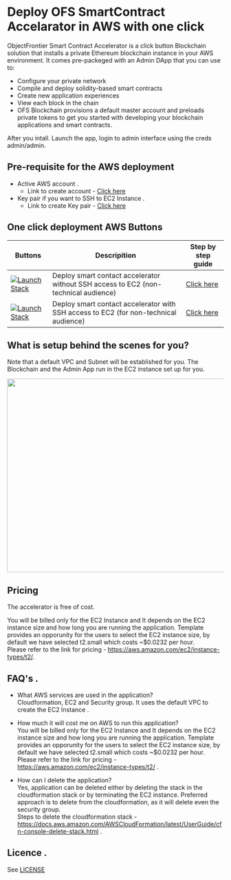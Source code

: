 # Deploy OFS SmartContract Accelarator in AWS with one click

ObjectFrontier Smart Contract Accelerator is a click button Blockchain solution that installs a private Ethereum blockchain instance in your AWS environment. It comes pre-packeged with an Admin DApp that you can use to:

- Configure your private network
- Compile and deploy solidity-based smart contracts
- Create new application experiences
- View each block in the chain
- OFS Blockchain provisions a default master account and preloads private tokens to get you started with developing your blockchain applications and smart contracts.

After you intall. Launch the app, login to admin interface using the creds admin/admin.

## Pre-requisite for the AWS deployment
- Active AWS account .  
    - Link to create account - <a href="https://aws.amazon.com/premiumsupport/knowledge-center/create-and-activate-aws-account/" target="_blank">Click here</a> 
- Key pair if you want to SSH to EC2 Instance . 
    - Link to create Key pair - <a href="https://docs.aws.amazon.com/AWSEC2/latest/UserGuide/ec2-key-pairs.html" target="_blank"> Click here</a>
    
## One click deployment AWS Buttons

| Buttons    | Descripition | Step by step guide | 
| ------------- | ------------- |------------- |
| <a href="https://console.aws.amazon.com/cloudformation/home?region=us-east-1#/stacks/new?stackName=BCAccelerator&amp;templateURL=https://s3.amazonaws.com/ecs-cfn-templates-101/oneclickdeployment.json" target="_blank"><span class="inlinemediaobject"><img alt="Launch Stack" src="https://docs.aws.amazon.com/AWSCloudFormation/latest/UserGuide/images/cloudformation-launch-stack-button.png"></a>  | Deploy smart contact accelerator without SSH access to EC2 (non-technical audience)  | <a href="https://s3.amazonaws.com/ecs-cfn-templates-101/Smartcontract-Accelerator+deployment+guide.pdf" target="_blank"> Click here</a> |
| <a href="https://console.aws.amazon.com/cloudformation/home?region=us-east-1#/stacks/new?stackName=BCAccelerator&amp;templateURL=https://s3.amazonaws.com/ecs-cfn-templates-101/oneclickdeployment-ssh.json" target="_blank"><span class="inlinemediaobject"><img alt="Launch Stack" src="https://docs.aws.amazon.com/AWSCloudFormation/latest/UserGuide/images/cloudformation-launch-stack-button.png"></a>  | Deploy smart contact accelerator with SSH access to EC2 (for non-technical audience) | <a href="https://s3.amazonaws.com/ecs-cfn-templates-101/Smartcontract-Accelerator+deployment+guide.pdf" target="_blank"> Click here</a> |



## What is setup behind the scenes for you?

Note that a default VPC and Subnet will be established for you. The Blockchain and the Admin App run in the EC2 instance set up for you.

<img src="https://github.com/objectfrontiergit/smart-contract-accelerator/blob/master/aws/images/AWS.svg" width="750" height="450" />

## Pricing

The accelerator is free of cost. 

You will be billed only for the EC2 Instance and It depends on the EC2 instance size and how long you are running the application. Template provides an opporunity for the users to select the EC2 instance size, by default we have selected t2.small which costs ~$0.0232 per hour.  
Please refer to the link for pricing - https://aws.amazon.com/ec2/instance-types/t2/.

## FAQ's . 
  
- What AWS services are used in the application?  
Cloudformation, EC2 and Security group. It uses the default VPC to create the EC2 Instance . 
  
- How much it will cost me on AWS to run this application?  
You will be billed only for the EC2 Instance and It depends on the EC2 instance size and how long you are running the application. Template provides an opporunity for the users to select the EC2 instance size, by default we have selected t2.small which costs ~$0.0232 per hour.  
Please refer to the link for pricing - https://aws.amazon.com/ec2/instance-types/t2/ . 
  
- How can I delete the application?  
Yes, application can be deleted either by deleting the stack in the cloudformation stack or by terminating the EC2 instance. Preferred approach is to delete from the cloudformation, as it will delete even the security group.  
Steps to delete the cloudformation stack - https://docs.aws.amazon.com/AWSCloudFormation/latest/UserGuide/cfn-console-delete-stack.html . 

## Licence . 

See [LICENSE](LICENSE) 






